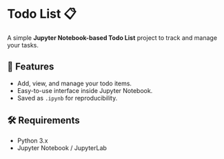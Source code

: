 # Todo List 📋

A simple **Jupyter Notebook-based Todo List** project to track and manage your tasks.

## 🚀 Features
- Add, view, and manage your todo items.
- Easy-to-use interface inside Jupyter Notebook.
- Saved as `.ipynb` for reproducibility.

## 🛠 Requirements
- Python 3.x
- Jupyter Notebook / JupyterLab